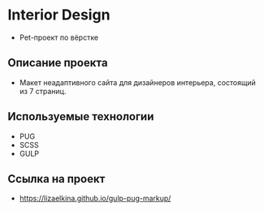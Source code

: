 # Interior Design

- Pet-проект по вёрстке

## Описание проекта

- Макет неадаптивного сайта для дизайнеров интерьера, состоящий из 7 страниц.

## Используемые технологии

- PUG
- SCSS
- GULP

## Ссылка на проект

- https://lizaelkina.github.io/gulp-pug-markup/